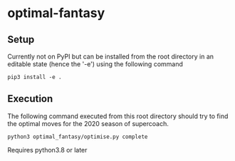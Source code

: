 

# optimal-fantasy

## Setup

Currently not on PyPI but can be installed from the root directory in an editable state (hence the '-e') using the following command

``` #python
pip3 install -e .
```

## Execution

The following command executed from this root directory should try to find the optimal moves for the 2020 season of supercoach.

``` #python 
python3 optimal_fantasy/optimise.py complete
```

Requires python3.8 or later

